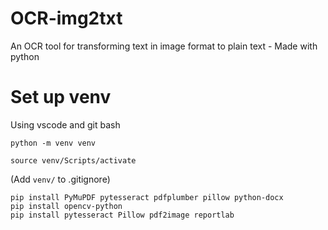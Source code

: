 # OCR-img2txt

An OCR tool for transforming text in image format to plain text - Made with python

# Set up venv

Using vscode and git bash

```
python -m venv venv

source venv/Scripts/activate
```

(Add `venv/` to .gitignore)

```
pip install PyMuPDF pytesseract pdfplumber pillow python-docx
pip install opencv-python
pip install pytesseract Pillow pdf2image reportlab

```
